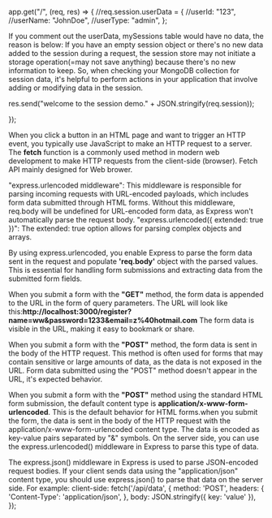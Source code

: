 app.get("/", (req, res) => {
//req.session.userData = {
//userId: "123",
//userName: "JohnDoe",
//userType: "admin",
};

If you comment out the userData, mySessions table would have no data, the reason is below:
If you have an empty session object or there's no new data added to the session during a request,
the session store may not initiate a storage operation(=may not save anything) because there's no new information to keep.
So, when checking your MongoDB collection for session data, it's helpful to perform actions in your
application that involve adding or modifying data in the session.

res.send("welcome to the session demo." + JSON.stringify(req.session));

});

When you click a button in an HTML page and want to trigger an HTTP event, you typically use JavaScript to make an HTTP request to a server.
The <b>fetch</b> function is a commonly used method in modern web development to make HTTP requests from the client-side (browser).
Fetch API mainly designed for Web brower.

"express.urlencoded middleware": This middleware is responsible for parsing incoming requests with URL-encoded payloads,
which includes form data submitted through HTML forms.
Without this middleware, req.body will be undefined for URL-encoded form data, as Express won't automatically parse the request body.
"express.urlencoded({ extended: true })": The extended: true option allows for parsing complex objects and arrays.

By using express.urlencoded, you enable Express to parse the form data sent in the request and populate <b>'req.body'</b> object with the parsed values.
This is essential for handling form submissions and extracting data from the submitted form fields.

When you submit a form with the <b>"GET"</b> method, the form data is appended to the URL in the form of query parameters.
The URL will look like this:<b>http://localhost:3000/register?name=ww&password=1233&email=z%40hotmail.com</b>
The form data is visible in the URL, making it easy to bookmark or share.

When you submit a form with the <b>"POST"</b> method, the form data is sent in the body of the HTTP request.
This method is often used for forms that may contain sensitive or large amounts of data, as the data is not exposed in the URL.
Form data submitted using the "POST" method doesn't appear in the URL, it's expected behavior.

When you submit a form with the <b>"POST"</b> method using the standard HTML form submission, the default content type is <b>application/x-www-form-urlencoded</b>.
This is the default behavior for HTML forms.when you submit the form, the data is sent in the body of the HTTP request with the
application/x-www-form-urlencoded content type. The data is encoded as key-value pairs separated by "&" symbols.
On the server side, you can use the express.urlencoded() middleware in Express to parse this type of data.

The express.json() middleware in Express is used to parse JSON-encoded request bodies.
If your client sends data using the "application/json" content type, you should use express.json() to parse that data on the server side. For example:
client-side:
fetch('/api/data', {
method: 'POST',
headers: {
'Content-Type': 'application/json',
},
body: JSON.stringify({ key: 'value' }),
});
